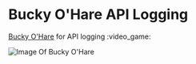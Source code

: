 Bucky O'Hare API Logging
========================


[Bucky O'Hare](https://en.wikipedia.org/wiki/Bucky_O%27Hare_(NES_video_game)) for API logging :video_game:

![Image Of Bucky O'Hare](https://upload.wikimedia.org/wikipedia/en/5/59/Bucky_OHare_North_American_NES_box_art.jpg)
